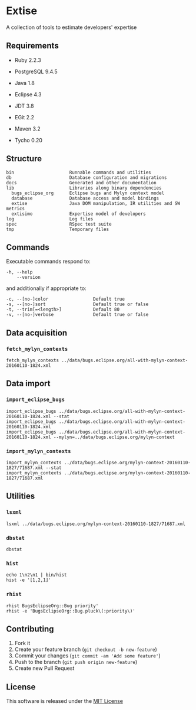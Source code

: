 # Extise

A collection of tools to estimate developers' expertise

## Requirements

- Ruby 2.2.3
- PostgreSQL 9.4.5

- Java 1.8
- Eclipse 4.3
- JDT 3.8
- EGit 2.2
- Maven 3.2
- Tycho 0.20

## Structure

    bin                     Runnable commands and utilities
    db                      Database configuration and migrations
    docs                    Generated and other documentation
    lib                     Libraries along binary dependencies
      bugs_eclipse_org      Eclipse bugs and Mylyn context model
      database              Database access and model bindings
      extise                Java DOM manipulation, IR utilities and SW metrics
      extisimo              Expertise model of developers
    log                     Log files
    spec                    RSpec test suite
    tmp                     Temporary files

## Commands

Executable commands respond to:

    -h, --help
        --version

and additionally if appropriate to:
 
    -c, --[no-]color                 Default true
    -s, --[no-]sort                  Default true or false
    -t, --trim[=<length>]            Default 80
    -v, --[no-]verbose               Default true or false

## Data acquisition

### `fetch_mylyn_contexts`

    fetch_mylyn_contexts ../data/bugs.eclipse.org/all-with-mylyn-context-20160110-1824.xml

## Data import

### `import_eclipse_bugs`

    import_eclipse_bugs ../data/bugs.eclipse.org/all-with-mylyn-context-20160110-1824.xml --stat
    import_eclipse_bugs ../data/bugs.eclipse.org/all-with-mylyn-context-20160110-1824.xml
    import_eclipse_bugs ../data/bugs.eclipse.org/all-with-mylyn-context-20160110-1824.xml --mylyn=../data/bugs.eclipse.org/mylyn-context
    
### `import_mylyn_contexts`

    import_mylyn_contexts ../data/bugs.eclipse.org/mylyn-context-20160110-1827/71687.xml --stat
    import_mylyn_contexts ../data/bugs.eclipse.org/mylyn-context-20160110-1827/71687.xml

## Utilities

### `lsxml`

    lsxml ../data/bugs.eclipse.org/mylyn-context-20160110-1827/71687.xml

### `dbstat`

    dbstat

### `hist`

    echo 1\n2\n1 | bin/hist
    hist -e '[1,2,1]'

### `rhist`

    rhist BugsEclipseOrg::Bug priority'
    rhist -e 'BugsEclipseOrg::Bug.pluck\(:priority\)'

## Contributing

1. Fork it
2. Create your feature branch (`git checkout -b new-feature`)
3. Commit your changes (`git commit -am 'Add some feature'`)
4. Push to the branch (`git push origin new-feature`)
5. Create new Pull Request

## License

This software is released under the [MIT License](LICENSE.md)
